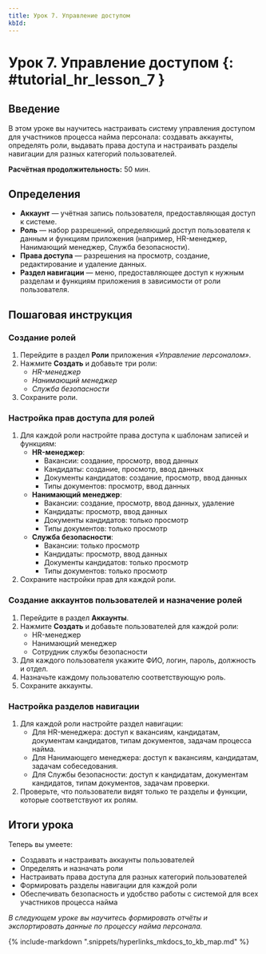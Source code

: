 ```yaml
---
title: Урок 7. Управление доступом
kbId:
---
```


# Урок 7. Управление доступом {: #tutorial_hr_lesson_7 }

## Введение

В этом уроке вы научитесь настраивать систему управления доступом для участников процесса найма персонала: создавать аккаунты, определять роли, выдавать права доступа и настраивать разделы навигации для разных категорий пользователей.

**Расчётная продолжительность:** 50 мин.

## Определения

- **Аккаунт** — учётная запись пользователя, предоставляющая доступ к системе.
- **Роль** — набор разрешений, определяющий доступ пользователя к данным и функциям приложения (например, HR-менеджер, Нанимающий менеджер, Служба безопасности).
- **Права доступа** — разрешения на просмотр, создание, редактирование и удаление данных.
- **Раздел навигации** — меню, предоставляющее доступ к нужным разделам и функциям приложения в зависимости от роли пользователя.

## Пошаговая инструкция

### Создание ролей

1. Перейдите в раздел **Роли** приложения _«Управление персоналом»_.
2. Нажмите **Создать** и добавьте три роли:
    - _HR-менеджер_
    - _Нанимающий менеджер_
    - _Служба безопасности_
3. Сохраните роли.

### Настройка прав доступа для ролей

1. Для каждой роли настройте права доступа к шаблонам записей и функциям:
    - **HR-менеджер**:
        - Вакансии: создание, просмотр, ввод данных
        - Кандидаты: создание, просмотр, ввод данных
        - Документы кандидатов: создание, просмотр, ввод данных
        - Типы документов: просмотр, ввод данных
    - **Нанимающий менеджер**:
        - Вакансии: создание, просмотр, ввод данных, удаление
        - Кандидаты: просмотр, ввод данных
        - Документы кандидатов: только просмотр
        - Типы документов: только просмотр
    - **Служба безопасности**:
        - Вакансии: только просмотр
        - Кандидаты: просмотр, ввод данных
        - Документы кандидатов: только просмотр
        - Типы документов: только просмотр
2. Сохраните настройки прав для каждой роли.

### Создание аккаунтов пользователей и назначение ролей

1. Перейдите в раздел **Аккаунты**.
2. Нажмите **Создать** и добавьте пользователей для каждой роли:
    - HR-менеджер
    - Нанимающий менеджер
    - Сотрудник службы безопасности
3. Для каждого пользователя укажите ФИО, логин, пароль, должность и отдел.
4. Назначьте каждому пользователю соответствующую роль.
5. Сохраните аккаунты.

### Настройка разделов навигации

1. Для каждой роли настройте раздел навигации:
    - Для HR-менеджера: доступ к вакансиям, кандидатам, документам кандидатов, типам документов, задачам процесса найма.
    - Для Нанимающего менеджера: доступ к вакансиям, кандидатам, задачам собеседования.
    - Для Службы безопасности: доступ к кандидатам, документам кандидатов, типам документов, задачам проверки.
2. Проверьте, что пользователи видят только те разделы и функции, которые соответствуют их ролям.

## Итоги урока

Теперь вы умеете:
- Создавать и настраивать аккаунты пользователей
- Определять и назначать роли
- Настраивать права доступа для разных категорий пользователей
- Формировать разделы навигации для каждой роли
- Обеспечивать безопасность и удобство работы с системой для всех участников процесса найма

_В следующем уроке вы научитесь формировать отчёты и экспортировать данные по процессу найма персонала._

{% include-markdown ".snippets/hyperlinks_mkdocs_to_kb_map.md" %}
